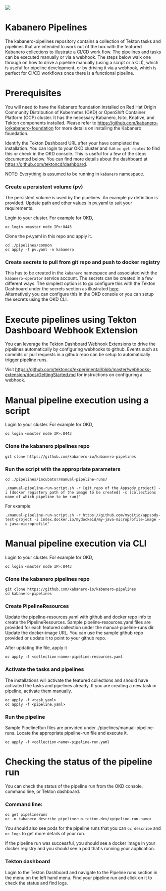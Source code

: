 ![](https://raw.githubusercontent.com/kabanero-io/kabanero-website/master/src/main/content/img/Kabanero_Logo_Hero.png)

# Kabanero Pipelines
The kabanero-pipelines repository contains a collection of Tekton tasks and pipelines that are intended to work out of the box with the featured Kabanero collections to illustrate a CI/CD work flow.  The pipelines and tasks can be executed manually or via a webhook.  The steps below walk one through on how to drive a pipeline manually (using a script or a CLI), which is useful for pipeline development, or by driving it via a webhook, which is perfect for CI/CD workflows once there is a functional pipeline.

# Prerequisites

You will need to have the Kabanero foundation installed on Red Hat Origin Community Distribution of Kubernetes (OKD) or OpenShift Container Platform (OCP) cluster.  It has the necessary Kabanero, Isito, Knative, and Tekton components installed.  Please refer to https://github.com/kabanero-io/kabanero-foundation for more details on installing the Kabanero foundation.

Identify the Tekton Dashboard URL after your have completed the installation.  You can login to your OKD cluster and run ```oc get routes``` to find this or check in the OKD console.  This is useful for a few of the steps documented below.  You can find more details about the dashboard at https://github.com/tektoncd/dashboard.

NOTE: Everything is assumed to be running in `kabanero` namespace.

### Create a persistent volume (pv)
The persistent volume is used by the pipelines.  An example pv definition is provided.  Update path and other values in pv.yaml to suit your requirements.

Login to your cluster.  For example for OKD,

```
oc login <master node IP>:8443
```

Clone the pv.yaml in this repo and apply it.

```
cd ./pipelines/common
oc apply -f pv.yaml -n kabanero
```

### Create secrets to pull from git repo and push to docker registry

This has to be created in the `kabanero` namespace and associated with the `kabanero-operator` service account.  The secrets can be created in a few different ways.  The simplest option is to go configure this with the Tekton Dashboard under the secrets section as illustrated [here](https://github.com/tektoncd/experimental/blob/master/webhooks-extension/docs/GettingStarted.md#create-credentials-git).  
Alternatively you can configure this in the OKD console or you can setup the secrets using the OKD CLI. 


# Execute pipelines using Tekton Dashboard Webhook Extension

You can leverage the Tekton Dashboard Webhook Extensions to drive the pipelines automatically by configuring webhooks to github.  Events such as commits or pull requests in a github repo can be setup to automatically trigger pipeline runs.

Visit https://github.com/tektoncd/experimental/blob/master/webhooks-extension/docs/GettingStarted.md for instructions on configuring a webhook.

# Manual pipeline execution using a script

Login to your cluster.  For example for OKD,

```
oc login <master node IP>:8443
```

### Clone the kabanero pipelines repo

```
git clone https://github.com/kabanero-io/kabanero-pipelines
```

### Run the script with the appropriate parameters
```
cd ./pipelines/incubator/manual-pipeline-runs/

./manual-pipeline-run-script.sh -r [git_repo of the Appsody project] -i [docker registery path of the image to be created] -c [collections name of which pipeline to be run]"
```

For example:
```
./manual-pipeline-run-script.sh -r https://github.com/mygitid/appsody-test-project -i index.docker.io/mydockeid/my-java-microprofile-image -c java-microprofile"
```

# Manual pipeline execution via CLI

Login to your cluster.  For example for OKD,

```
oc login <master node IP>:8443
```

### Clone the kabanero pipelines repo

```
git clone https://github.com/kabanero-io/kabanero-pipelines
cd kabanero-pipelines
```

### Create PipelineResources

Update the pipeline-resources.yaml with github and docker repo info to create the PipelineResources.  Sample pipeline-resources.yaml files are provided for each featured collection under the manual-pipeline-runs dir.  Update the docker-image URL.  You can use the sample github repo provided or update it to point to your github repo.

After updating the file, apply it

```
oc apply -f <collection-name>-pipeline-resources.yaml
```

### Activate the tasks and pipelines
The installations will activate the featured collections and should have activated the tasks and pipelines already.  If you are creating a new task or pipeline, activate them manually.

```
oc apply -f <task.yaml>
oc apply -f <pipeline.yaml>
```

### Run the pipeline

Sample PipelineRun files are provided under ./pipelines/manual-pipeline-runs.  Locate the appropriate pipeline-run file and execute it.
```
oc apply -f <collection-name>-pipeline-run.yaml
```

# Checking the status of the pipeline run

You can check the status of the pipeline run from the OKD console, command line, or Tekton dashboard.

### Command line:
```
oc get pipelineruns
oc -n kabanero describe pipelinerun.tekton.dev/<pipeline-run-name> 
```
You should also see pods for the pipeline runs that you can ```oc describe``` and ```oc logs``` to get more details of your run.

If the pipeline run was successful, you should see a docker image in your docker registry and you should see a pod that's running your application.

### Tekton dashboard

Login to the Tekton Dashboard and navigate to the Pipeline runs section in the menu on the left hand menu.  Find your pipeline run and click on it to check the status and find logs.
